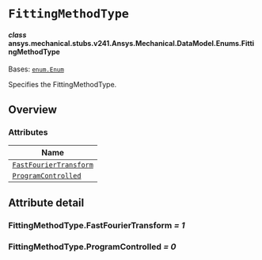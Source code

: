 # `FittingMethodType`

<a id="ansys.mechanical.stubs.v241.Ansys.Mechanical.DataModel.Enums.FittingMethodType"></a>

#### *class* ansys.mechanical.stubs.v241.Ansys.Mechanical.DataModel.Enums.FittingMethodType

Bases: [`enum.Enum`](https://docs.python.org/3/library/enum.html#enum.Enum)

Specifies the FittingMethodType.

<!-- !! processed by numpydoc !! -->

<a id="overview"></a>

## Overview

### Attributes

| Name |
| --------------------------------------------------------------------- |
| [`FastFourierTransform`](#FittingMethodType.FastFourierTransform) |
| [`ProgramControlled`](#FittingMethodType.ProgramControlled) |

<a id="attribute-detail"></a>

## Attribute detail

<a id="FittingMethodType.FastFourierTransform"></a>

### FittingMethodType.FastFourierTransform *= 1*

<a id="FittingMethodType.ProgramControlled"></a>

### FittingMethodType.ProgramControlled *= 0*



